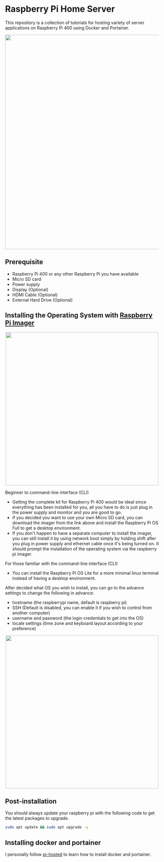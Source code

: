 # Raspberry Pi Home Server
This repository is a collection of tutorials for hosting variety of server applications on Raspberry Pi 400 using Docker and Portainer.
<p align="center">
  <img src="https://github.com/shadowlune/homelab/assets/118125336/f1bbca61-1616-406a-955b-1dcb9a8da494" width="700">
</p>

## Prerequisite
- Raspberry Pi 400 or any other Raspberry Pi you have available
- Micro SD card
- Power supply
- Display (Optional)
- HDMI Cable (Optional)
- External Hard Drive (Optional)

## Installing the Operating System with [Raspberry Pi Imager](https://www.raspberrypi.com/software/)
<p align="center">
  <img src="https://github.com/shadowlune/homelab/assets/118125336/757d4739-85bb-4796-a87c-42bfa93a02c8" width="500">
</p>

Beginner to command-line interface (CLI)
- Getting the complete kit for Raspberry Pi 400 would be ideal since everything has been installed for you, all you have to do is just plug in the power supply and monitor and you are good to go.
- If you decided you want to use your own Micro SD card, you can download the imager from the link above and install the Raspberry Pi OS Full to get a desktop environment.
- If you don't happen to have a separate computer to install the imager, you can still install it by using network boot simply by holding shift after you plug in power supply and ethernet cable once it's being turned on. It should prompt the installation of the operating system via the raspberry pi imager.

For those familiar with the command-line interface (CLI)
- You can install the Raspberry Pi OS Lite for a more minimal linux terminal instead of having a desktop environment.

After decided what OS you wish to install, you can go to the advance settings to change the following in advance:
- hostname (the raspberrypi name, default is raspberry pi)
- SSH (Default is disabled, you can enable it if you wish to control from another computer)
- username and password (the login credentials to get into the OS)
- locale settings (time zone and keyboard layout according to your preference)
<p align="center">
  <img src="https://github.com/shadowlune/homelab/assets/118125336/bf78f544-506f-4a37-aef9-b5c77b7341cc" width="500">
</p>

## Post-installation
You should always update your raspberry pi with the following code to get the latest packages to upgrade.
```sh
sudo apt update && sudo apt upgrade -y
```
## Installing docker and portainer
I personally follow [pi-hosted](https://github.com/pi-hosted/pi-hosted) to learn how to install docker and portainer.
